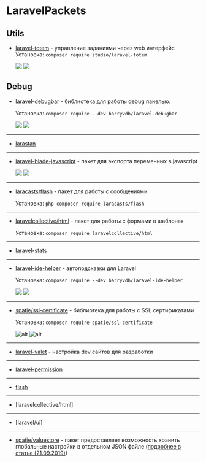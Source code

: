 # LaravelPackets



## Utils

- [laravel-totem](https://github.com/codestudiohq/laravel-totem) - управление заданиями через web интерфейс
![]()
    Установка: ```composer require studio/laravel-totem```

    ![](https://img.shields.io/github/stars/codestudiohq/laravel-totem)
    ![](https://img.shields.io/github/license/codestudiohq/laravel-totem)

## Debug

- [laravel-debugbar](https://github.com/barryvdh/laravel-debugbar) - библиотека для работы debug панелью.

    Установка:  ```composer require --dev barryvdh/laravel-debugbar```

    ![](https://img.shields.io/github/stars/barryvdh/laravel-debugbar)
    ![](https://img.shields.io/github/license/barryvdh/laravel-debugbar)
---
- [larastan](https://github.com/nunomaduro/larastan)
---
* [laravel-blade-javascript](https://github.com/spatie/laravel-blade-javascript) - пакет для экспорта переменных в javascript

    ![](https://img.shields.io/github/stars/spatie/laravel-blade-javascript)
    ![](https://img.shields.io/github/license/spatie/laravel-blade-javascript)
---

* [laracasts/flash](https://github.com/laracasts/flash) - пакет для работы с сообщениями
    
    Установка: ```php composer require laracasts/flash```
---
* [laravelcollective/html](https://laravelcollective.com/docs/6.0/html) - пакет для работы с формами в шаблонах

    Установка: ```composer require laravelcollective/html```
---
* [laravel-stats](https://github.com/stefanzweifel/laravel-stats)
---
- [laravel-ide-helper](https://github.com/barryvdh/laravel-ide-helper) - автоподсказки для Laravel

    Установка: ```composer require --dev barryvdh/laravel-ide-helper```

    ![](https://img.shields.io/github/stars/barryvdh/laravel-ide-helper)
    ![](https://img.shields.io/github/license/barryvdh/laravel-ide-helper)
---

 - [spatie/ssl-certificate](https://github.com/spatie/ssl-certificate) - библиотека для работы с SSL сертификатами

    Установка: ```composer require spatie/ssl-certificate```

    ![alt](https://img.shields.io/github/stars/spatie/ssl-certificate)
    ![alt](https://img.shields.io/github/license/spatie/ssl-certificate)
---
* [laravel-valet](https://github.com/laravel/valet) - настройка dev сайтов для разработки
---
* [laravel-permission](https://github.com/spatie/laravel-permission)
---
* [flash](https://github.com/laracasts/flash)
---
* [laravelcollective/html]
---
* [laravel/ui]
---
* [spatie/valuestore](https://github.com/spatie/valuestore) - пакет предоставляет возможность хранить глобальные настройки в отдельном JSON файле ([подробнее в статье (21.09.2019)](https://laravel.demiart.ru/global-application-settings/))